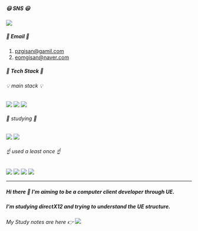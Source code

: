 
##### 😃 SNS 😃

 <a href="https://www.instagram.com/jjumbak_nabi/" target="_blank"><img src="https://img.shields.io/badge/instagram-ff69b4?style=flat-square&logo=instagram&logoColor=white"/></a>

##### 📧 Email 📧

1. pzgisan@gamil.com
2. eomgisan@naver.com

##### 💪 Tech Stack 💪
###### 💡 main stack 💡

<img src="https://img.shields.io/badge/C++-blueviolet?style=for-the-badge&logo=cplusplus&logoColor=white">  <img src="https://img.shields.io/badge/C-blue?style=for-the-badge&logo=c&logoColor=white">  <img src="https://img.shields.io/badge/UnrealEngine-0E1128?style=flat-square&logo=UnrealEngine&logoColor=white"/>

###### 📖 studying 📖

<img src="https://img.shields.io/badge/DirectX12-orange?style=flat-square&logo=&logoColor=white"/>  <img src="https://img.shields.io/badge/openGL-red?style=flat-square&logo=&logoColor=white"/>


###### ☝ used a least once ☝

<img src="https://img.shields.io/badge/Unity-lightgray?style=for-the-badge&logo=Unity&logoColor=black">  <img src="https://img.shields.io/badge/LINUX-blue?style=for-the-badge&logo=Linux&logoColor=black">  <img src="https://img.shields.io/badge/Android-3DDC84?style=for-the-badge&logo=Android&logoColor=white">  <img src="https://img.shields.io/badge/Python-yellow?style=for-the-badge&logo=Python&logoColor=white">


---


##### Hi there 👋 I'm aiming to be a computer client developer through UE.
##### I'm studying directX12 and trying to understand the UE structure.
###### My Study notes are here  👉  <a href="https://buttercup-enthusiasm-95e.notion.site/89097266c0f649a2a9365cb64b4408ae?v=21fa1a2fab0f4a18812dff9259579a14" target="_blank"><img src="https://img.shields.io/badge/notion-9cf?style=flat-square&logo=notion&logoColor=black"/></a>


